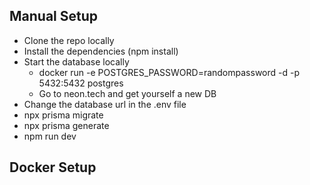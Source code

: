 ## Manual Setup
 - Clone the repo locally
 - Install the dependencies (npm install)
 - Start the database locally
    - docker run -e POSTGRES_PASSWORD=randompassword -d -p 5432:5432 postgres
    - Go to neon.tech and get yourself a new DB
 - Change the database url in the .env file
 - npx prisma migrate 
 - npx prisma generate
 - npm run dev

## Docker Setup
